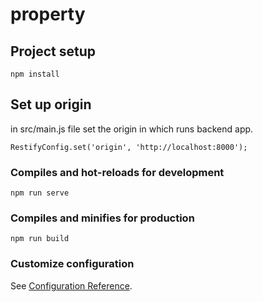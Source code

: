 # property

## Project setup
```
npm install
```

## Set up origin
in src/main.js file set the origin in which runs backend app.
```
RestifyConfig.set('origin', 'http://localhost:8000');
``` 

### Compiles and hot-reloads for development
```
npm run serve
```

### Compiles and minifies for production
```
npm run build
```

### Customize configuration
See [Configuration Reference](https://cli.vuejs.org/config/).
